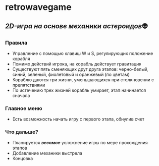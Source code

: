 # retrowavegame
## _2D-игра на основе механики астероидов_:alien:
### Правила
+ Управление с помощью клавиш W и S, регулирующих положение корабля
+ Помимо действий игрока, на корабль действует гравитация
+ Существуют пять сменяющих друг друга этапов: черно-белый, синий, зеленый, фиолетовый и оранжевый (по цветам)
+ Кораблю даются три жизни, уменьшающихся при столкновении с препятствиями
+ По истечению трех жизней корабль умирает, этап начинается сначала

### Главное меню 
+ Есть возможность начать игру с первого этапа, обнулив счет

### Что дальше?
+ Планируется _**весомое**_ усложнение игры по мере прохождения этапов
+ Добавление механики выстрела
+ Концовка
